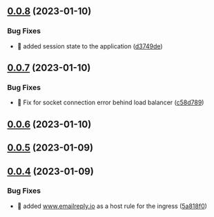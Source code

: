 ## [0.0.8](https://github.com/hoejsagerc/emailreply_io/compare/v0.0.7...v0.0.8) (2023-01-10)


### Bug Fixes

* :bug: added session state to the application ([d3749de](https://github.com/hoejsagerc/emailreply_io/commit/d3749de3bc5a7cac92d868e94d2c9dac80ecbe69))



## [0.0.7](https://github.com/hoejsagerc/emailreply_io/compare/v0.0.6...v0.0.7) (2023-01-10)


### Bug Fixes

* :bug: Fix for socket connection error behind load balancer ([c58d789](https://github.com/hoejsagerc/emailreply_io/commit/c58d789d59101a17ddf0bd3f94cc183d039e83ac))



## [0.0.6](https://github.com/hoejsagerc/emailreply_io/compare/v0.0.5...v0.0.6) (2023-01-10)



## [0.0.5](https://github.com/hoejsagerc/emailreply_io/compare/v0.0.4...v0.0.5) (2023-01-09)



## [0.0.4](https://github.com/hoejsagerc/emailreply_io/compare/v0.0.3...v0.0.4) (2023-01-09)


### Bug Fixes

* :bug: added www.emailreply.io as a host rule for the ingress ([5a818f0](https://github.com/hoejsagerc/emailreply_io/commit/5a818f0169f8b432ae2cc6b709e97b59ad02dc5a))



